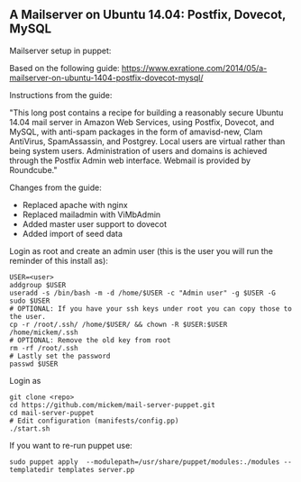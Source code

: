 A Mailserver on Ubuntu 14.04: Postfix, Dovecot, MySQL
-----------------------------------------------------

Mailserver setup in puppet:

Based on the following guide: https://www.exratione.com/2014/05/a-mailserver-on-ubuntu-1404-postfix-dovecot-mysql/

Instructions from the guide:

"This long post contains a recipe for building a reasonably secure Ubuntu 14.04 mail server in Amazon Web Services, using Postfix, Dovecot, and MySQL, with anti-spam packages in the form of amavisd-new, Clam AntiVirus, SpamAssassin, and Postgrey. Local users are virtual rather than being system users. Administration of users and domains is achieved through the Postfix Admin web interface. Webmail is provided by Roundcube."

Changes from the guide:
 * Replaced apache with nginx
 * Replaced mailadmin with ViMbAdmin
 * Added master user support to dovecot
 * Added import of seed data


Login as root and create an admin user (this is the user you will run the reminder of this install as):
```
USER=<user>
addgroup $USER
useradd -s /bin/bash -m -d /home/$USER -c "Admin user" -g $USER -G sudo $USER
# OPTIONAL: If you have your ssh keys under root you can copy those to the user.
cp -r /root/.ssh/ /home/$USER/ && chown -R $USER:$USER /home/mickem/.ssh
# OPTIONAL: Remove the old key from root
rm -rf /root/.ssh
# Lastly set the password
passwd $USER
```

Login as <user>
```
git clone <repo>
cd https://github.com/mickem/mail-server-puppet.git
cd mail-server-puppet
# Edit configuration (manifests/config.pp)
./start.sh
```

If you want to re-run puppet use:
```
sudo puppet apply  --modulepath=/usr/share/puppet/modules:./modules --templatedir templates server.pp
```
